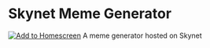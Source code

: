 # Skynet Meme Generator

[![Add to Homescreen](https://img.shields.io/badge/Skynet-Add%20To%20Homescreen-00c65e?logo=skynet&labelColor=0d0d0d)](https://homescreen.hns.siasky.net/#/skylink/AQCz0CswdiNXYXp28wcBnrZP5c2pshsf58AD9o3IB6EI5w)
A meme generator hosted on Skynet
